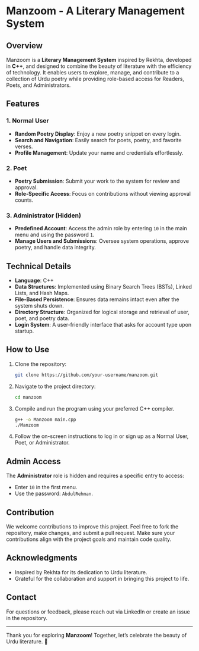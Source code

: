 # Manzoom - A Literary Management System

## Overview
Manzoom is a **Literary Management System** inspired by Rekhta, developed in **C++**, and designed to combine the beauty of literature with the efficiency of technology. It enables users to explore, manage, and contribute to a collection of Urdu poetry while providing role-based access for Readers, Poets, and Administrators.

## Features
### 1. Normal User
- **Random Poetry Display**: Enjoy a new poetry snippet on every login.
- **Search and Navigation**: Easily search for poets, poetry, and favorite verses.
- **Profile Management**: Update your name and credentials effortlessly.

### 2. Poet
- **Poetry Submission**: Submit your work to the system for review and approval.
- **Role-Specific Access**: Focus on contributions without viewing approval counts.

### 3. Administrator (Hidden)
- **Predefined Account**: Access the admin role by entering `10` in the main menu and using the password `1`.
- **Manage Users and Submissions**: Oversee system operations, approve poetry, and handle data integrity.

## Technical Details
- **Language**: C++
- **Data Structures**: Implemented using Binary Search Trees (BSTs), Linked Lists, and Hash Maps.
- **File-Based Persistence**: Ensures data remains intact even after the system shuts down.
- **Directory Structure**: Organized for logical storage and retrieval of user, poet, and poetry data.
- **Login System**: A user-friendly interface that asks for account type upon startup.

## How to Use
1. Clone the repository:
   ```bash
   git clone https://github.com/your-username/manzoom.git
   ```
2. Navigate to the project directory:
   ```bash
   cd manzoom
   ```
3. Compile and run the program using your preferred C++ compiler.
   ```bash
   g++ -o Manzoom main.cpp
   ./Manzoom
   ```
4. Follow the on-screen instructions to log in or sign up as a Normal User, Poet, or Administrator.

## Admin Access
The **Administrator** role is hidden and requires a specific entry to access:
- Enter `10` in the first menu.
- Use the password: `AbdulRehman`.

## Contribution
We welcome contributions to improve this project. Feel free to fork the repository, make changes, and submit a pull request. Make sure your contributions align with the project goals and maintain code quality.

## Acknowledgments
- Inspired by Rekhta for its dedication to Urdu literature.
- Grateful for the collaboration and support in bringing this project to life.

## Contact
For questions or feedback, please reach out via LinkedIn or create an issue in the repository.

---
Thank you for exploring **Manzoom**! Together, let’s celebrate the beauty of Urdu literature. 🥀

